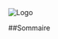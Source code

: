 <img src = "http://jonathan-brea.fr/wp-content/uploads/2020/05/logo.png" title = "Logo" alt = "Logo">

##Sommaire
